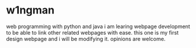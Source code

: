 # w1ngman
web programming with python and java
i am learing webpage development to be able to link other related webpages with ease.
this one is my first design webpage and i will be modifying it.
opinions are welcome.
